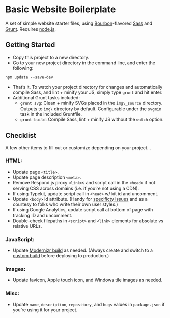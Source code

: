 Basic Website Boilerplate
===========

A set of simple website starter files, using [Bourbon](http://bourbon.io)-flavored [Sass](http://sass-lang.com) and [Grunt](http://gruntjs.com). Requires [node.js](http://nodejs.org). 

## Getting Started
- Copy this project to a new directory. 
- Go to your new project directory in the command line, and enter the following:  
```
npm update --save-dev
```
- That’s it. To watch your project directory for changes and automatically compile Sass, and lint + minify your JS, simply type `grunt` and hit enter. 
- Additional Grunt tasks included: 
  - `grunt svg`: Clean + minify SVGs placed in the `img\_source` directory. Outputs to `img\` directory by default. Configurable under the `svgmin` task in the included Gruntfile. 
  - `grunt build`: Compile Sass, lint + minify JS without the `watch` option. 

## Checklist
A few other items to fill out or customize depending on your project…

### HTML:
- Update page `<title>`. 
- Update page description `<meta>`. 
- Remove Respond.js proxy `<link>`s and script call in the `<head>` if not serving CSS across domains (i.e. if you’re not using a CDN). 
- If using Typekit, update script call in `<head>` w/ kit id and uncomment. 
- Update `<body>` id attribute. (Handy for [specificty issues](http://css-tricks.com/id-your-body-for-greater-css-control-and-specificity/) and as a courtesy to folks who write their own user styles.)
- If using Google Analytics, update script call at bottom of page with tracking ID and uncomment.  
- Double-check filepaths in `<script>` and `<link>` elements for absolute vs relative URLs. 

### JavaScript:
- Update [Modernizr build](http://modernizr.com/download/) as needed. (Always create and switch to a [custom build](http://modernizr.com/download/) before deploying to production.) 

### Images: 
- Update favicon, Apple touch icon, and Windows tile images as needed. 

### Misc: 
- Update `name`, `description`, `repository`, and `bugs` values in `package.json` if you’re using it for your project. 
